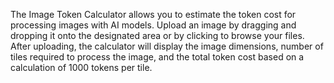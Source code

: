 The Image Token Calculator allows you to estimate the token cost for processing images with AI models. Upload an image by dragging and dropping it onto the designated area or by clicking to browse your files. After uploading, the calculator will display the image dimensions, number of tiles required to process the image, and the total token cost based on a calculation of 1000 tokens per tile.

<!-- Generated from commit: 8ad34e5e2ac8f07b4e59a06c9f5dc9e874930268 -->